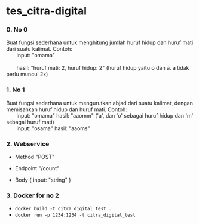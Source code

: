 # tes_citra-digital

### 0. No 0

Buat fungsi sederhana untuk menghitung jumlah huruf hidup dan huruf mati dari suatu kalimat. Contoh:
<br>&nbsp;&nbsp;&nbsp;&nbsp;&nbsp;&nbsp; input: "omama"   
<br>&nbsp;&nbsp;&nbsp;&nbsp;&nbsp;&nbsp; hasil: "huruf mati: 2, huruf hidup: 2"  (huruf hidup yaitu o dan a. a tidak perlu muncul 2x)

### 1. No 1

Buat fungsi sederhana untuk mengurutkan abjad dari suatu kalimat, dengan memisahkan huruf hidup dan huruf mati. Contoh:
   <br>&nbsp;&nbsp;&nbsp;&nbsp;&nbsp;&nbsp; input: "omama"   hasil: "aaomm" ('a', dan 'o' sebagai huruf hidup dan 'm' sebagai huruf mati)
   <br>&nbsp;&nbsp;&nbsp;&nbsp;&nbsp;&nbsp; input: "osama"   hasil: "aaoms"

### 2. Webservice

* Method
    "POST"
    
* Endpoint
    "/count"
    
* Body
    { input: "string" }
    
    
### 3. Docker for no 2

* `docker build -t citra_digital_test .`
* `docker run -p 1234:1234 -t citra_digital_test`
  
  
